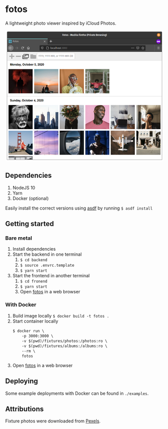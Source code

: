 # fotos

A lightweight photo viewer inspired by iCloud Photos.

![Screenshot of fotos showing photos by day](./docs/screenshots/photos.png)

## Dependencies

1.  NodeJS 10
1.  Yarn
1.  Docker (optional)

Easily install the correct versions using [asdf](https://asdf-vm.com) by running `$ asdf install`

## Getting started

### Bare metal

1.  Install dependencies
1.  Start the backend in one terminal
    1.  `$ cd backend`
    1.  `$ source .envrc.template`
    1.  `$ yarn start`
1.  Start the frontend in another terminal
    1.  `$ cd fronend`
    1.  `$ yarn start`
    1.  Open [fotos](http://localhost:3000) in a web browser

### With Docker

1.  Build image locally `$ docker build -t fotos .`
1.  Start container locally
    ```
    $ docker run \
        -p 3000:3000 \
        -v $(pwd)/fixtures/photos:/photos:ro \
        -v $(pwd)/fixtures/albums:/albums:ro \
        --rm \
        fotos
    ```
1.  Open [fotos](http://localhost:3000/) in a web browser

## Deploying

Some example deployments with Docker can be found in `./examples`.

## Attributions

Fixture photos were downloaded from [Pexels](https://www.pexels.com).
